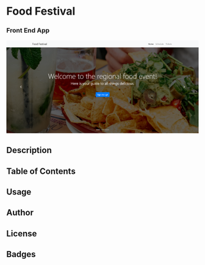 # Food Festival

### Front End App

![app screenshot](./assets/img/app-screenshot.png)

## Description

## Table of Contents

## Usage

## Author

## License

## Badges
